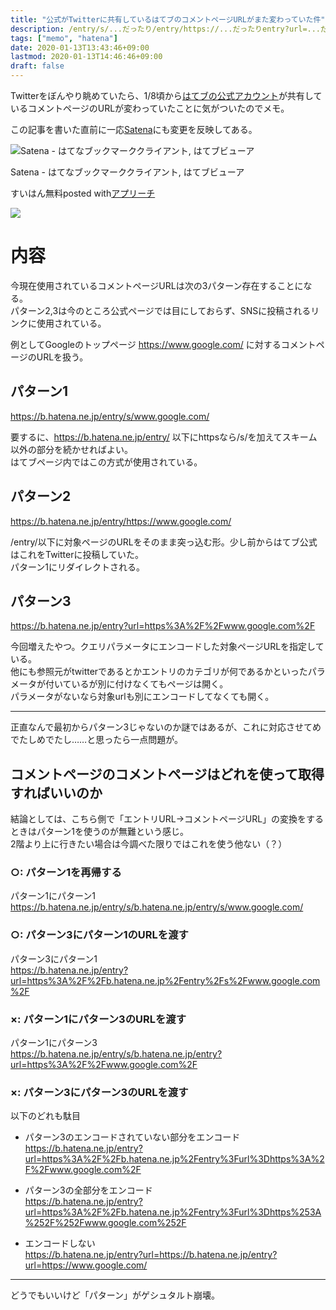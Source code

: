 ```yaml
---
title: "公式がTwitterに共有しているはてブのコメントページURLがまた変わっていた件"
description: /entry/s/...だったり/entry/https://...だったりentry?url=...だったり
tags: ["memo", "hatena"]
date: 2020-01-13T13:43:46+09:00
lastmod: 2020-01-13T14:46:46+09:00
draft: false
---
```


Twitterをぼんやり眺めていたら、1/8頃から[はてブの公式アカウント](https://twitter.com/hatebu)が共有しているコメントページのURLが変わっていたことに気がついたのでメモ。

この記事を書いた直前に一応[Satena](https://play.google.com/store/apps/details?id=com.suihan74.satena)にも変更を反映してある。

<div class="appreach"><img src="https://lh3.googleusercontent.com/8s4Fzo7AmnoNOT-pbsRoBSYbmBFgfS98l0Qatr1-aHYCRUJlHwab6jB1rijGC1_FYA=s128" alt="Satena - はてなブックマーククライアント, はてブビューア" class="appreach__icon"><div class="appreach__detail"><p class="appreach__name">Satena - はてなブックマーククライアント, はてブビューア</p><p class="appreach__info"><span class="appreach__developper">すいはん</span><span class="appreach__price">無料</span><span class="appreach__posted">posted with<a href="https://mama-hack.com/app-reach/" title="アプリーチ" target="_blank" rel="nofollow">アプリーチ</a></span></p></div><div class="appreach__links"><a href="https://play.google.com/store/apps/details?id=com.suihan74.satena" rel="nofollow" class="appreach__gplink"><img src="https://nabettu.github.io/appreach/img/gplay_ja.png"></a></div></div>

# 内容

今現在使用されているコメントページURLは次の3パターン存在することになる。  
パターン2,3は今のところ公式ページでは目にしておらず、SNSに投稿されるリンクに使用されている。

例としてGoogleのトップページ https://www.google.com/ に対するコメントページのURLを扱う。

## パターン1

https://b.hatena.ne.jp/entry/s/www.google.com/

要するに、https://b.hatena.ne.jp/entry/ 以下にhttpsなら/s/を加えてスキーム以外の部分を続かせればよい。  
はてブページ内ではこの方式が使用されている。

## パターン2

https://b.hatena.ne.jp/entry/https://www.google.com/

/entry/以下に対象ページのURLをそのまま突っ込む形。少し前からはてブ公式はこれをTwitterに投稿していた。  
パターン1にリダイレクトされる。

## パターン3

https://b.hatena.ne.jp/entry?url=https%3A%2F%2Fwww.google.com%2F

今回増えたやつ。クエリパラメータにエンコードした対象ページURLを指定している。  
他にも参照元がtwitterであるとかエントリのカテゴリが何であるかといったパラメータが付いているが別に付けなくてもページは開く。  
パラメータがないなら対象urlも別にエンコードしてなくても開く。

---

正直なんで最初からパターン3じゃないのか謎ではあるが、これに対応させてめでたしめでたし……と思ったら一点問題が。

## コメントページのコメントページはどれを使って取得すればいいのか

結論としては、こちら側で「エントリURL→コメントページURL」の変換をするときはパターン1を使うのが無難という感じ。  
2階より上に行きたい場合は今調べた限りではこれを使う他ない（？）

### ○: パターン1を再帰する

パターン1にパターン1  
https://b.hatena.ne.jp/entry/s/b.hatena.ne.jp/entry/s/www.google.com/

### ○: パターン3にパターン1のURLを渡す

パターン3にパターン1  
https://b.hatena.ne.jp/entry?url=https%3A%2F%2Fb.hatena.ne.jp%2Fentry%2Fs%2Fwww.google.com%2F

### ×: パターン1にパターン3のURLを渡す

パターン1にパターン3  
https://b.hatena.ne.jp/entry/s/b.hatena.ne.jp/entry?url=https%3A%2F%2Fwww.google.com%2F

### ×: パターン3にパターン3のURLを渡す

以下のどれも駄目

- パターン3のエンコードされていない部分をエンコード  
https://b.hatena.ne.jp/entry?url=https%3A%2F%2Fb.hatena.ne.jp%2Fentry%3Furl%3Dhttps%3A%2F%2Fwww.google.com%2F

- パターン3の全部分をエンコード  
https://b.hatena.ne.jp/entry?url=https%3A%2F%2Fb.hatena.ne.jp%2Fentry%3Furl%3Dhttps%253A%252F%252Fwww.google.com%252F

- エンコードしない  
https://b.hatena.ne.jp/entry?url=https://b.hatena.ne.jp/entry?url=https://www.google.com/

---

どうでもいいけど「パターン」がゲシュタルト崩壊。
